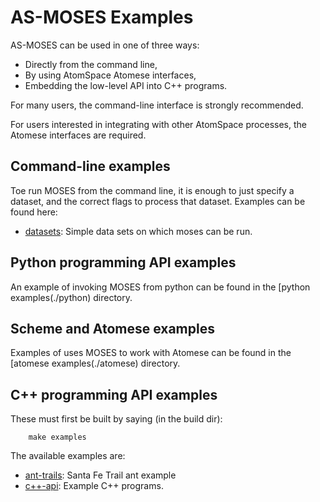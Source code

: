 
AS-MOSES Examples
=================
AS-MOSES can be used in one of three ways: 
* Directly from the command line,
* By using AtomSpace Atomese interfaces,
* Embedding the low-level API into C++ programs.

For many users, the command-line interface is strongly recommended.

For users interested in integrating with other AtomSpace processes,
the Atomese interfaces are required.

Command-line examples
---------------------
Toe run MOSES from the command line, it is enough to just specify a
dataset, and the correct flags to process that dataset. Examples
can be found here:

* [datasets](./datasets): Simple data sets on which moses can be run.

Python programming API examples
-------------------------------
An example of invoking MOSES from python can be found in the
[python examples(./python) directory.

Scheme and Atomese examples
---------------------------
Examples of uses MOSES to work with Atomese can be found in the
[atomese examples(./atomese) directory.

C++ programming API examples
----------------------------
These must first be built by saying (in the build dir):
```
    make examples
```
The available examples are:
* [ant-trails](./ant-trails): Santa Fe Trail ant example
* [c++-api](./c++-api): Example C++ programs.
